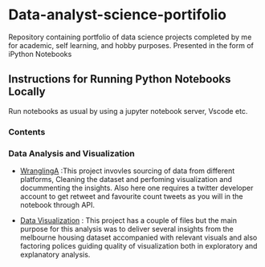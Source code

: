 # Data-analyst-science-portifolio
Repository containing portfolio of data science projects completed by me for academic, self learning, and hobby purposes. Presented in the form of iPython Notebooks

## Instructions for Running Python Notebooks Locally
Run notebooks as usual by using a jupyter notebook server, Vscode etc.

### Contents
  ### Data Analysis and Visualization
  * [WranglingA](https://mutegimk.github.io/Data-analyst-science-portifolio/WranglingA) :This project invovles sourcing of data from different platforms, Cleaning the       dataset and perfoming visualization and docummenting the insights. Also here one requires a twitter developer account to get retweet and favourite count tweets as       you will in the notebook through API.
  
  * [Data Visualization](https://mutegimk.github.io/Data-analyst-science-portifolio/Data-Visualization) : This project has a couple of files but the main purpose for         this analysis was to deliver several insights from the melbourne housing dataset accompanied with relevant visuals and also factoring polices guiding quality of         visualization both in exploratory and explanatory analysis.
